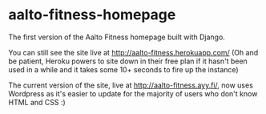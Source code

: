 # aalto-fitness-homepage
The first version of the Aalto Fitness homepage built with Django.

You can still see the site live at http://aalto-fitness.herokuapp.com/ (Oh and be patient, Heroku powers to site down in their free plan if it hasn't been used in a while and it takes some 10+ seconds to fire up the instance)

The current version of the site, live at http://aalto-fitness.ayy.fi/, now uses Wordpress as it's easier to update for the majority of users who don't know HTML and CSS :)
